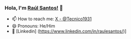 ### Hola, I'm [Raúl Santos!](https://raulesantos.com) 👋
- 📫 How to reach me: [X - @Tecnico1931](https://x.com/Tecnico1931) 
- 😄 Pronouns: He/Him
- 💼 [Linkedin] (https://www.linkedin.com/in/raulesantos/)]
<!--
**Tecnico1931/Tecnico1931** is a ✨ _special_ ✨ repository because its `README.md` (this file) appears on your GitHub profile.

Here are some ideas to get you started:

- 🔭 I’m currently working on ...
- 🌱 I’m currently learning ...
- 👯 I’m looking to collaborate on ...
- 🤔 I’m looking for help with ...
- 💬 Ask me about ...
- 📫 How to reach me: ...
- 😄 Pronouns: ...
- ⚡ Fun fact: ...
-->
